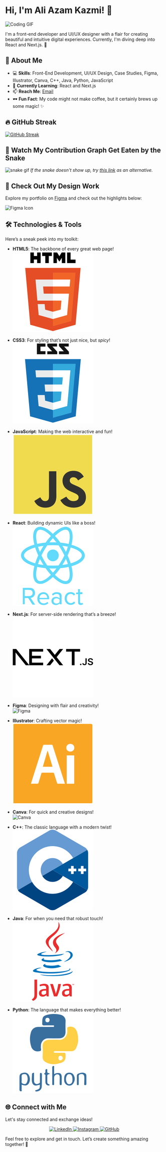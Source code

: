 # Hi, I'm Ali Azam Kazmi! 👋

![Coding GIF](https://media.giphy.com/media/Vx8cldmB9JHQA/giphy.gif)

I'm a front-end developer and UI/UX designer with a flair for creating beautiful and intuitive digital experiences. Currently, I'm diving deep into React and Next.js. 🚀

## 🌟 About Me

- 💻 **Skills**: Front-End Development, UI/UX Design, Case Studies, Figma, Illustrator, Canva, C++, Java, Python, JavaScript
- 🌱 **Currently Learning**: React and Next.js
- 📫 **Reach Me**: [Email](mailto:aliazamkazmi1291@gmail.com)
- 🕶️ **Fun Fact**: My code might not make coffee, but it certainly brews up some magic! ✨

## 🔥 GitHub Streak

[![GitHub Streak](https://github-readme-streak-stats.herokuapp.com?user=aliazam1291&theme=chartreuse-dark&date_format=M%20j%5B%2C%20Y%5D)](https://git.io/streak-stats)

## 🐍 Watch My Contribution Graph Get Eaten by the Snake

![snake gif](https://github.com/aliazam1291/aliazam1291/blob/output/github-contribution-grid-snake.svg)
*If the snake doesn't show up, try [this link](https://raw.githubusercontent.com/aliazam1291/aliazam1291/main/github-contribution-grid-snake.svg) as an alternative.*

## 💼 Check Out My Design Work

Explore my portfolio on [Figma](https://www.figma.com/design/mmfcZIoZ4VeUidOXDIP3OD/My-design-Portfolio?node-id=1-94&t=DdTFDB5v7LMPPjXS-1) and check out the highlights below:

![Figma Icon](https://www.vectorlogo.zone/logos/figma/figma-icon.svg)

## 🛠️ Technologies & Tools

Here’s a sneak peek into my toolkit:

- **HTML5**: The backbone of every great web page!  
  ![HTML5](https://raw.githubusercontent.com/devicons/devicon/master/icons/html5/html5-original-wordmark.svg)

- **CSS3**: For styling that’s not just nice, but *spicy*!  
  ![CSS3](https://raw.githubusercontent.com/devicons/devicon/master/icons/css3/css3-original-wordmark.svg)

- **JavaScript**: Making the web interactive and fun!  
  ![JavaScript](https://raw.githubusercontent.com/devicons/devicon/master/icons/javascript/javascript-original.svg)

- **React**: Building dynamic UIs like a boss!  
  ![React](https://raw.githubusercontent.com/devicons/devicon/master/icons/react/react-original-wordmark.svg)

- **Next.js**: For server-side rendering that’s a breeze!  
  ![Next.js](https://raw.githubusercontent.com/devicons/devicon/master/icons/nextjs/nextjs-original-wordmark.svg)

- **Figma**: Designing with flair and creativity!  
  ![Figma](https://www.vectorlogo.zone/logos/figma/figma-icon.svg)

- **Illustrator**: Crafting vector magic!  
  ![Illustrator](https://raw.githubusercontent.com/devicons/devicon/master/icons/illustrator/illustrator-plain.svg)

- **Canva**: For quick and creative designs!  
  ![Canva](https://cdn.jsdelivr.net/npm/simple-icons@v3/icons/canva.svg)

- **C++**: The classic language with a modern twist!  
  ![C++](https://raw.githubusercontent.com/devicons/devicon/master/icons/cplusplus/cplusplus-original.svg)

- **Java**: For when you need that robust touch!  
  ![Java](https://raw.githubusercontent.com/devicons/devicon/master/icons/java/java-original-wordmark.svg)

- **Python**: The language that makes everything better!  
  ![Python](https://raw.githubusercontent.com/devicons/devicon/master/icons/python/python-original-wordmark.svg)

## 🌐 Connect with Me

Let's stay connected and exchange ideas!

<p align="center">
  <a href="https://www.linkedin.com/in/aliazam-kazmi/">
    <img src="https://raw.githubusercontent.com/rahulbanerjee26/githubAboutMeGenerator/main/icons/linked-in-alt.svg" alt="LinkedIn" width="32" height="32"/>
  </a>
  <a href="https://instagram.com/smaak.ux">
    <img src="https://user-images.githubusercontent.com/75165587/119674243-ad12f680-be59-11eb-9416-7b00e0b992df.png" alt="Instagram" width="32" height="32"/>
  </a>
  <a href="https://github.com/aliazam1291">
    <img src="https://raw.githubusercontent.com/rahulbanerjee26/githubAboutMeGenerator/main/icons/github.svg" alt="GitHub" width="32" height="32"/>
  </a>
</p>

Feel free to explore and get in touch. Let’s create something amazing together! 🚀
